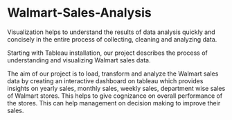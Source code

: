 # Walmart-Sales-Analysis
Visualization helps to understand the results of data analysis quickly and concisely in the entire process of collecting, cleaning and analyzing data. 

Starting with Tableau installation, our project describes the process of understanding and visualizing Walmart sales data.

The aim of our project is to load, transform and analyze the Walmart sales data by creating an interactive dashboard on tableau which provides insights on yearly sales, monthly sales, weekly sales, department wise sales of Walmart stores. This helps to give cognizance on overall performance of the stores. This can help management on decision making to improve their sales. 
